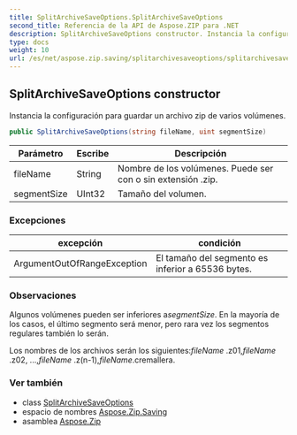 ```yaml
---
title: SplitArchiveSaveOptions.SplitArchiveSaveOptions
second_title: Referencia de la API de Aspose.ZIP para .NET
description: SplitArchiveSaveOptions constructor. Instancia la configuración para guardar un archivo zip de varios volúmenes.
type: docs
weight: 10
url: /es/net/aspose.zip.saving/splitarchivesaveoptions/splitarchivesaveoptions/
---
```

## SplitArchiveSaveOptions constructor

Instancia la configuración para guardar un archivo zip de varios volúmenes.

```csharp
public SplitArchiveSaveOptions(string fileName, uint segmentSize)
```

| Parámetro | Escribe | Descripción |
| --- | --- | --- |
| fileName | String | Nombre de los volúmenes. Puede ser con o sin extensión .zip. |
| segmentSize | UInt32 | Tamaño del volumen. |

### Excepciones

| excepción | condición |
| --- | --- |
| ArgumentOutOfRangeException | El tamaño del segmento es inferior a 65536 bytes. |

### Observaciones

Algunos volúmenes pueden ser inferiores a*segmentSize*. En la mayoría de los casos, el último segmento será menor, pero rara vez los segmentos regulares también lo serán.

Los nombres de los archivos serán los siguientes:*fileName* .z01,*fileName* .z02, ...,*fileName* .z(n-1),*fileName*.cremallera.

### Ver también

* class [SplitArchiveSaveOptions](../)
* espacio de nombres [Aspose.Zip.Saving](../../splitarchivesaveoptions/)
* asamblea [Aspose.Zip](../../../)


